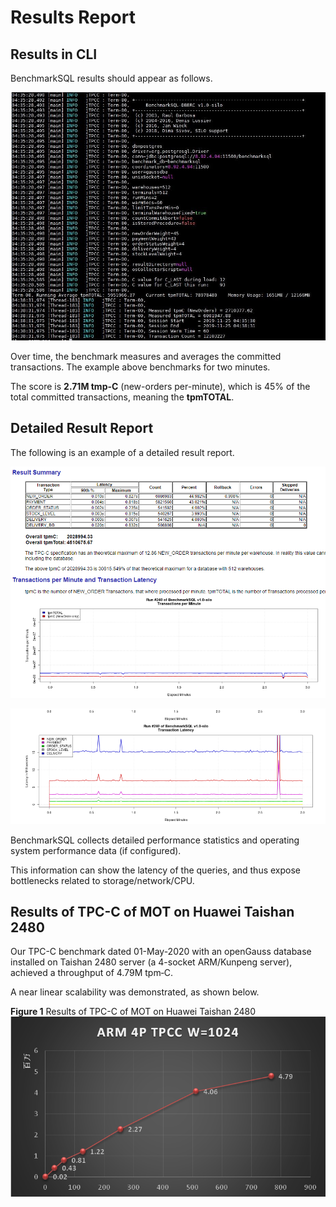 # Results Report<a name="EN-US_TOPIC_0260488134"></a>

## Results in CLI<a name="section15214251239"></a>

BenchmarkSQL results should appear as follows.

![](figures/en-us_image_0260577787.jpg)

Over time, the benchmark measures and averages the committed transactions. The example above benchmarks for two minutes.

The score is  **2.71M tmp-C**  \(new-orders per-minute\), which is 45% of the total committed transactions, meaning the  **tpmTOTAL**.

## Detailed Result Report<a name="section1493411441546"></a>

The following is an example of a detailed result report.

![](figures/en-us_image_0260577786.png)

![](figures/en-us_image_0260577785.png)

BenchmarkSQL collects detailed performance statistics and operating system performance data \(if configured\).

This information can show the latency of the queries, and thus expose bottlenecks related to storage/network/CPU.

## Results of TPC-C of MOT on Huawei Taishan 2480<a name="section17291133956"></a>

Our TPC-C benchmark dated 01-May-2020 with an openGauss database installed on Taishan 2480 server \(a 4-socket ARM/Kunpeng server\), achieved a throughput of 4.79M tpm‑C.

A near linear scalability was demonstrated, as shown below.

**Figure  1**  Results of TPC-C of MOT on Huawei Taishan 2480<a name="fig476033811517"></a>  
![](figures/results-of-tpc-c-of-mot-on-huawei-taishan-2480.png "results-of-tpc-c-of-mot-on-huawei-taishan-2480")

